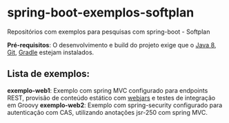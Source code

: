 spring-boot-exemplos-softplan
=============================

Repositórios com exemplos para pesquisas com spring-boot - Softplan

**Pré-requisitos**: O desenvolvimento e build do projeto exige que o [Java 8](http://www.oracle.com/technetwork/java/javase/downloads/jdk8-downloads-2133151.html), [Git](http://git-scm.com/downloads), [Gradle](http://www.gradle.org/downloads) estejam instalados.

## Lista de exemplos:

**exemplo-web1**: Exemplo com spring MVC configurado para endpoints REST, provisão de conteúdo estático com [webjars](http://spring.io/blog/2014/01/03/utilizing-webjars-in-spring-boot) e testes de integração em Groovy
**exemplo-web2**: Exemplo com spring-security configurado para autenticação com CAS, utilizando anotações jsr-250 com spring MVC.

